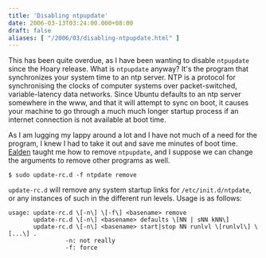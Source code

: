 ```yaml
---
title: 'Disabling ntpupdate'
date: 2006-03-13T03:24:00.000+08:00
draft: false
aliases: [ "/2006/03/disabling-ntpupdate.html" ]
---
```


This has been quite overdue, as I have been wanting to disable `ntpupdate` since the Hoary release. What is `ntpupdate` anyway? It's the program that synchronizes your system time to an ntp server. NTP is a protocol for synchronising the clocks of computer systems over packet-switched, variable-latency data networks. Since Ubuntu defaults to an ntp server somewhere in the www, and that it will attempt to sync on boot, it causes your machine to go through a much much longer startup process if an internet connection is not available at boot time.  
  
As I am lugging my lappy around a lot and I have not much of a need for the program, I knew I had to take it out and save me minutes of boot time. [Ealden](http://blog.ealden.net) taught me how to remove `ntpupdate`, and I suppose we can change the arguments to remove other programs as well.  
  
`$ sudo update-rc.d -f ntpdate remove`  
  
`update-rc.d` will remove any system startup links for `/etc/init.d/ntpdate`, or any instances of such in the different run levels. Usage is as follows:  

  

```
usage: update-rc.d \[-n\] \[-f\] <basename> remove  
       update-rc.d \[-n\] <basename> defaults \[NN | sNN kNN\]  
       update-rc.d \[-n\] <basename> start|stop NN runlvl \[runlvl\] \[...\] .  
                -n: not really  
                -f: force
```